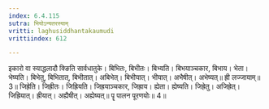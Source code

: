 ```yaml
---
index: 6.4.115
sutra: भियोऽन्यतरस्याम्
vritti: laghusiddhantakaumudi
vrittiindex: 612

---
```

इकारो वा स्याद्धलादौ क्ङिति सार्वधातुके। बिभितः, बिभीतः। बिभ्यति। बिभयाञ्चकार, बिभाय। भेता। भेष्यति। बिभेतु, बिभितात्, बिभीतात्। अबिभेत्। बिभीयात्। भीयात्। अभैषीत्। अभेष्यत्॥ ह्री लज्जायाम्॥ 3॥ जिह्रेति। जिह्रीतः। जिह्रियति। जिह्रयाञ्चकार, जिह्राय। ह्येता। ह्येष्यति। जिह्रेतु। अजिह्रेत्। जिह्रियात्। ह्रीयात्। अह्यैषीत्। अह्येष्यत्॥ पॄ पालन पूरणयोः॥ 4॥